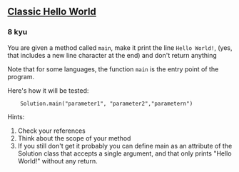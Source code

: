 <h2><a href=https://www.codewars.com/kata/57036f007fd72e3b77000023/train/python target="_blank">Classic Hello World</a></h2><h3>8 kyu</h3><p>You are given a method called <code>main</code>, make it print the line <code>Hello World!</code>, (yes, that includes a new line character at the end) and don't return anything</p><p>Note that for some languages, the function <code>main</code> is the entry point of the program.</p><p>Here's how it will be tested:</p><pre style="display: none;"><code class="language-java">    <span class="cm-variable">java</span> <span class="cm-variable">Solution</span>.<span class="cm-keyword">class</span> <span class="cm-def">parameter1</span> <span class="cm-def">parameter2</span></code></pre><pre style="display: none;"><code class="language-javascript">    <span class="cm-variable">Solution</span>.<span class="cm-property">main</span>(<span class="cm-string">"parameter1"</span>,<span class="cm-string">"parameter2"</span>);</code></pre><pre style="display: none;"><code class="language-coffeescript"><span class="cm-indent">    </span><span class="cm-variable">Solution</span><span class="cm-punctuation">.</span><span class="cm-property">main</span> <span class="cm-string">"parameter1"</span><span class="cm-punctuation">,</span> <span class="cm-string">"parameter2"</span><span class="cm-punctuation">,</span><span class="cm-string">"parametern"</span></code></pre><pre style="display: none;"><code class="language-ruby">    <span class="cm-tag">Solution</span><span class="cm-operator">.</span><span class="cm-property">main</span>(<span class="cm-string">"parameter1"</span>, <span class="cm-string">"parameter2"</span>,<span class="cm-string">"parametern"</span>)</code></pre><pre><code class="language-python">    <span class="cm-variable">Solution</span>.<span class="cm-property">main</span>(<span class="cm-string">"parameter1"</span>, <span class="cm-string">"parameter2"</span>,<span class="cm-string">"parametern"</span>)</code></pre><pre style="display: none;"><code class="language-csharp">   <span class="cm-variable">Solution</span>.<span class="cm-variable">Main</span>(<span class="cm-string">"parameter1"</span>, <span class="cm-string">"parameter2"</span>,<span class="cm-string">"parametern"</span>)</code></pre><pre style="display: none;"><code class="language-php">   <span class="cm-variable">Solution</span>::<span class="cm-variable">main</span>(<span class="cm-string">"</span><span class="cm-string">parameter1"</span>, <span class="cm-string">"</span><span class="cm-string">parameter2"</span>, <span class="cm-string">"</span><span class="cm-string">parametern"</span>)</code></pre><pre style="display: none;"><code class="language-sh">   no extra lines there</code></pre><pre style="display: none;"><code class="language-prolog"><span class="cm-comment">   </span><span class="cm-atom">greet</span><span class="cm-graphic">:</span><span class="cm-atom">greet</span></code></pre><pre style="display: none;"><code class="language-groovy">    <span class="cm-variable">Solution</span>.<span class="cm-property">main</span>(<span class="cm-string">"parameter1"</span>, <span class="cm-string">"parameter2"</span>, <span class="cm-string">"parametern"</span>);</code></pre><p>Hints:</p><ol><li>Check your references </li><li>Think about the scope of your method</li><li>If you still don't get it probably you can define main as an attribute of the Solution class that accepts a single argument, and that only prints "Hello World!" without any return.</li></ol>